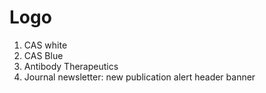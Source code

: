 # Logo

1. CAS white
2. CAS Blue
3. Antibody Therapeutics
4. Journal newsletter: new publication alert header banner
